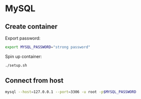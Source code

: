 # MySQL

## Create container
Export password:
```sh
export MYSQL_PASSWORD="strong password"
```

Spin up container:
```sh
./setup.sh
```

## Connect from host
```sh
mysql --host=127.0.0.1 --port=3306 -u root -p$MYSQL_PASSWORD
```
